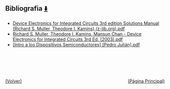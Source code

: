 
<html>
<body>
<h2>Bibliografia <a href="https://downgit.github.io/#/home?url=https://github.com/Apuntes-FIUBA/Apuntes-Electronica/tree/main/86 - Electrónica/8603 - Dispositivos Semiconductores/Bibliografia" style="font-size:20px">  ⬇️ </a></h2>
<ul>
    <li><a href="Device Electronics for Integrated Circuits 3rd edition Solutions Manual (Richard S. Muller, Theodore I. Kamins) (z-lib.org).pdf">Device Electronics for Integrated Circuits 3rd edition Solutions Manual (Richard S. Muller, Theodore I. Kamins) (z-lib.org).pdf</a></li>
    <li><a href="Richard S. Muller, Theodore I. Kamins, Mansun Chan - Device Electronics for Integrated Circuits 3rd Ed. (2003).pdf">Richard S. Muller, Theodore I. Kamins, Mansun Chan - Device Electronics for Integrated Circuits 3rd Ed. (2003).pdf</a></li>
    <li><a href="[Intro a los Dispositivos Semiconductores] [Pedro Julián].pdf">[Intro a los Dispositivos Semiconductores] [Pedro Julián].pdf</a></li>
</ul>
</body>
</html>




























<br><br><br><br><br><a href="/" style="float: left">(Volver)</a> <a href="/../../../../../" style="float: right">(Página Principal)</a>
